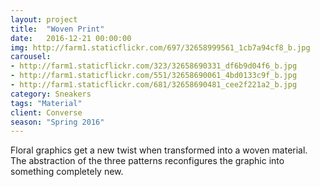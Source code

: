 ```yaml
---
layout: project
title:  "Woven Print"
date:   2016-12-21 00:00:00
img: http://farm1.staticflickr.com/697/32658999561_1cb7a94cf8_b.jpg
carousel:
- http://farm1.staticflickr.com/323/32658690331_df6b9d04f6_b.jpg
- http://farm1.staticflickr.com/551/32658690061_4bd0133c9f_b.jpg
- http://farm1.staticflickr.com/681/32658690481_cee2f221a2_b.jpg
category: Sneakers
tags: "Material"
client: Converse
season: "Spring 2016"
---
```

Floral graphics get a new twist when transformed into a woven material. The abstraction of the three patterns reconfigures the graphic into something completely new. 
